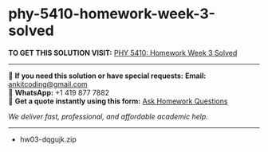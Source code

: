 # phy-5410-homework-week-3-solved
**TO GET THIS SOLUTION VISIT:** [PHY 5410: Homework Week 3 Solved](https://www.ankitcodinghub.com/product/phy-5410-homework-week-3-solved-2/)


---

📩 **If you need this solution or have special requests:** **Email:** ankitcoding@gmail.com  
📱 **WhatsApp:** +1 419 877 7882  
📄 **Get a quote instantly using this form:** [Ask Homework Questions](https://www.ankitcodinghub.com/services/ask-homework-questions/)

*We deliver fast, professional, and affordable academic help.*

---

<ul class="ultimate-downloadable-products-list" data-product-id="117118">                <li class="ultimate-downloadable-products-name">
                    <span class="ultimate-downloadable-products-wrapper">
                        <span class="ultimate-downloadable-products-title">
                            hw03-dqgujk.zip                        </span>
                    </span>
                </li>
            </ul>

